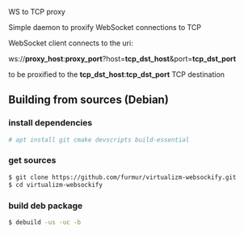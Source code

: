 WS to TCP proxy

Simple daemon to proxify WebSocket connections to TCP

WebSocket client connects to the uri:

ws://**proxy_host**:**proxy_port**?host=**tcp_dst_host**&port=**tcp_dst_port**

to be proxified to the **tcp_dst_host**:**tcp_dst_port** TCP destination

## Building from sources (Debian)

### install dependencies
```sh
# apt install git cmake devscripts build-essential
```

### get sources
```sh
$ git clone https://github.com/furmur/virtualizm-websockify.git
$ cd virtualizm-websockify
```

### build deb package
```sh
$ debuild -us -uc -b
```

[Yeti]:https://yeti-switch.org/
[Documentation]:https://yeti-switch.org/docs/en/

